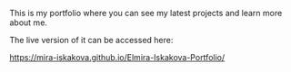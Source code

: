 This is my portfolio where you can see my latest projects and learn more about me. 

The live version of it can be accessed here:

https://mira-iskakova.github.io/Elmira-Iskakova-Portfolio/
